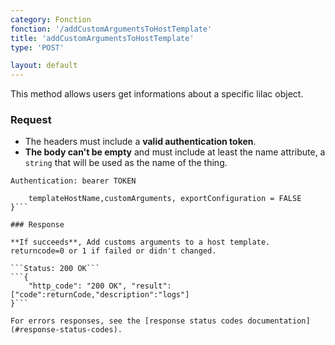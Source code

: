 ```yaml
---
category: Fonction
fonction: '/addCustomArgumentsToHostTemplate'
title: 'addCustomArgumentsToHostTemplate'
type: 'POST'

layout: default
---
```


This method allows users get informations about a specific lilac object.

### Request

* The headers must include a **valid authentication token**.
* **The body can't be empty** and must include at least the name attribute, a `string` that will be used as the name of the thing.

```Authentication: bearer TOKEN```
```{
    templateHostName,customArguments, exportConfiguration = FALSE
}```

### Response

**If succeeds**, Add customs arguments to a host template. returncode=0 or 1 if failed or didn't changed.

```Status: 200 OK```
```{
    "http_code": "200 OK", "result": ["code":returnCode,"description":"logs"]
}```

For errors responses, see the [response status codes documentation](#response-status-codes).